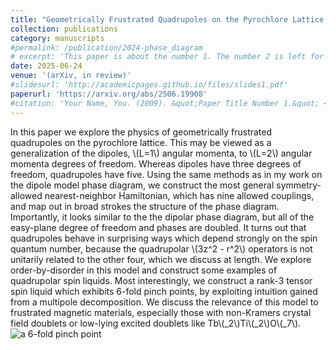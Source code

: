 ```yaml
---
title: "Geometrically Frustrated Quadrupoles on the Pyrochlore Lattice and Generalized Spin Liquids"
collection: publications
category: manuscripts
#permalink: /publication/2024-phase_diagram
# excerpt: 'This paper is about the number 1. The number 2 is left for future work.'
date: 2025-06-24
venue: '(arXiv, in review)'
#slidesurl: 'http://academicpages.github.io/files/slides1.pdf'
paperurl: 'https://arxiv.org/abs/2506.19908'
#citation: 'Your Name, You. (2009). &quot;Paper Title Number 1.&quot; <i>Journal 1</i>. 1(1).'
---
```


In this paper we explore the physics of geometrically frustrated quadrupoles on the pyrochlore lattice. This may be viewed as a generalization of the dipoles, \\(L=1\\) angular momenta, to \\(L=2\\) angular momenta degrees of freedom. Whereas dipoles have three degrees of freedom, quadrupoles have five. Using the same methods as in my work on the dipole model phase diagram, we construct the most general symmetry-allowed nearest-neighbor Hamiltonian, which has nine allowed couplings, and map out in broad strokes the structure of the phase diagram. Importantly, it looks similar to the the dipolar phase diagram, but all of the easy-plane degree of freedom and phases are doubled. It turns out that quadrupoles behave in surprising ways which depend strongly on the spin quantum number, because the quadrupolar \\(3z^2 - r^2\\) operators is not unitarily related to the other four, which we discuss at length. We explore order-by-disorder in this model and construct some examples of quadrupolar spin liquids. Most interestingly, we construct a rank-3 tensor spin liquid which exhibits 6-fold pinch points, by exploiting intuition gained from a multipole decomposition. We discuss the relevance of this model to frustrated magnetic materials, especially those with non-Kramers crystal field doublets or low-lying excited doublets like Tb\\(_2\\)Ti\\(_2\\)O\\(_7\\).
![a 6-fold pinch point](https://ktchung-p.github.io/images/6-fold-pinch.png)
